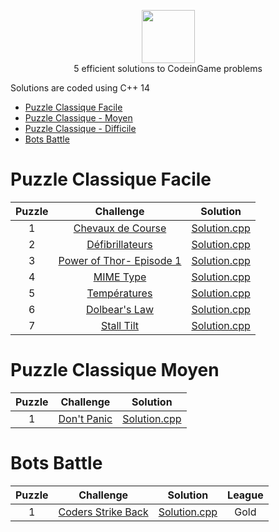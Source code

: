 <p align="center">
    <a href="https://www.codingame.com/profile/66f3dd918ff1150626c226eb4868a8503762582">
        <img height=85 src="http://valangels.com/wp-content/uploads/2017/02/codingame-logo.png">
    </a>
    <br>5 efficient solutions to CodeinGame problems
</p>


Solutions are coded using C++ 14

* [Puzzle Classique Facile](#Puzzle-Classique-Facile)
* [Puzzle Classique - Moyen](#Algorithms)
* [Puzzle Classique - Difficile](#c)
* [Bots Battle](#Bots-Battle)


                          
# Puzzle Classique Facile

|Puzzle|Challenge|Solution|
|:---:|:--------------------------------------------------------------------------------------------------------------:|:------------------------------------------------------------------------------------------------------------------------------------------------------------------:|
|  1  | [Chevaux de Course](https://www.codingame.com/training/easy/horse-racing-duals)                      |             [Solution.cpp](https://github.com/Nedriia/CodeinGame/blob/master/CodeInGames/Puzzle_Classique_Facile/Chevaux_de_Course/Solution.cpp)                       |
|  2  | [Défibrillateurs](https://www.codingame.com/training/easy/defibrillators)                       |               [Solution.cpp](https://github.com/Nedriia/CodeinGame/blob/master/CodeInGames/Puzzle_Classique_Facile/Defibrillateurs/Solution.cpp)                           |
|  3  | [Power of Thor- Episode 1](https://www.codingame.com/training/easy/power-of-thor-episode-1)                       |                 [Solution.cpp](https://github.com/Nedriia/CodeinGame/blob/master/CodeInGames/Puzzle_Classique_Facile/Power_of_Thor_Episode1/Solution.cpp)                              |
|  4  | [MIME Type](https://www.codingame.com/training/easy/mime-type)  |    [Solution.cpp](https://github.com/Nedriia/CodeinGame/blob/master/CodeInGames/Puzzle_Classique_Facile/MIME_Type/Solution.cpp)  |
|  5  | [Températures](https://www.codingame.com/training/easy/temperatures)           |            [Solution.cpp](https://github.com/Nedriia/CodeinGame/blob/master/CodeInGames/Puzzle_Classique_Facile/Temperatures/Solution.cpp)              |
|  6  | [Dolbear's Law](https://www.codingame.com/training/easy/dolbears-law)           |            [Solution.cpp](https://github.com/Nedriia/CodeinGame/blob/master/CodeInGames/Puzzle_Classique_Facile/Dolbear_s_law/Solution.cpp)              |
|  7  | [Stall Tilt](https://www.codingame.com/training/easy/stall-tilt)           |            [Solution.cpp](https://github.com/Nedriia/CodeinGame/blob/master/CodeInGames/Puzzle_Classique_Facile/Stall_Tilt/Solution.cpp)              |

# Puzzle Classique Moyen

|Puzzle|Challenge|Solution|
|:---:|:--------------------------------------------------------------------------------------------------------------:|:------------------------------------------------------------------------------------------------------------------------------------------------------------------:|
|  1  | [Don't Panic](https://www.codingame.com/training/medium/don't-panic-episode-1)                      |             [Solution.cpp](https://github.com/Nedriia/CodeinGame/blob/master/CodeInGames/Puzzle_Classique_Moyen/Don_t_Panic/Solution.cpp)                       |


# Bots Battle
|Puzzle|Challenge|Solution|League|
|:---:|:--------------------------------------------------------------------------------------------------------------:|:------------------------------------------------------------------------------------------------------------------------------------------------------------------:|:------------------------------------------------------------------:|
|  1  | [Coders Strike Back](https://www.codingame.com/multiplayer/bot-programming/coders-strike-back)                      |             [Solution.cpp](https://github.com/Nedriia/CodeinGame/blob/master/CodeInGames/Bots_Battle/Coders_Strike_Back/Solution.cpp)                       |Gold|
